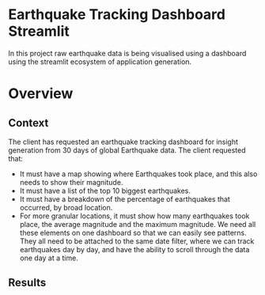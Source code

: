 # Earthquake Tracking Dashboard Streamlit

In this project raw earthquake data is being visualised using a dashboard using the streamlit ecosystem of application generation.

# Overview

## Context
The client has requested an earthquake tracking dashboard for insight generation from 30 days of global Earthquake data. The client requested that:

- It must have a map showing where Earthquakes took place, and this also needs to show their magnitude.
- It must have a list of the top 10 biggest earthquakes.
- It must have a breakdown of the percentage of earthquakes that occurred, by broad location.
- For more granular locations, it must show how many earthquakes took place, the average magnitude and the maximum magnitude.
We need all these elements on one dashboard so that we can easily see patterns. They all need to be attached to the same date filter, where we can track earthquakes day by day, and have the ability to scroll through the data one day at a time.

## Results